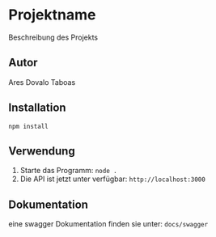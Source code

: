 # Projektname

Beschreibung des Projekts

## Autor
Ares Dovalo Taboas

## Installation
`npm install`

## Verwendung

1. Starte das Programm: `node .`
2. Die API ist jetzt unter verfügbar: `http://localhost:3000`

## Dokumentation
eine swagger Dokumentation finden sie unter: `docs/swagger`